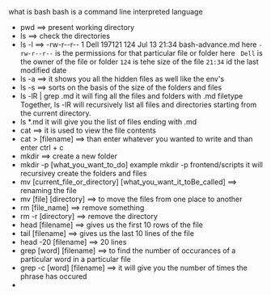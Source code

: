 what is bash
bash is a command line interpreted language

- pwd ==> present working directory
- ls ==> check the directories
- ls -l ==> -rw-r--r-- 1 Dell 197121 124 Jul 13 21:34 bash-advance.md
  here `-rw-r--r--` is the permissions for that particular file or folder
  here ` Dell` is the owner of the file or folder
  `124` is tehe size of the file
  `21:34` id the last modified date
- ls -a ==> it shows you all the hidden files as well like the env's
- ls -s ==> sorts on the basis of the size of the folders and files
- ls -lR | grep .md it will fing all the files and folders with .md filetype
  Together, ls -lR will recursively list all files and directories starting from the current directory.
- ls \*.md it will give you the list of files ending with .md
- cat ==> it is used to view the file contents
- cat > [filename] ==> than enter whatever you wanted to write and than enter ctrl + c
- mkdir ==> create a new folder
- mkdir -p [what_you_want_to_do] example mkdir -p frontend/scripts
  it will recursivey create the folders and files
- mv [current_file_or_directory] [what_you_want_it_toBe_called] ==> renaming the file
- mv [file] [directory] ==> to move the files from one place to another
- rm [file_name] ==> remove something
- rm -r [directory] ==> remove the directory
- head [filename] ==> gives us the first 10 rows of the file
- tail [filename] ==> gives us the last 10 lines of the file
- head -20 [filename] ==> 20 lines
- grep [word] [filename] ==> to find the number of occurances of a particular word in a particular file
- grep -c [word] [filename] ==> it will give you the number of times the phrase has occured
-

#
